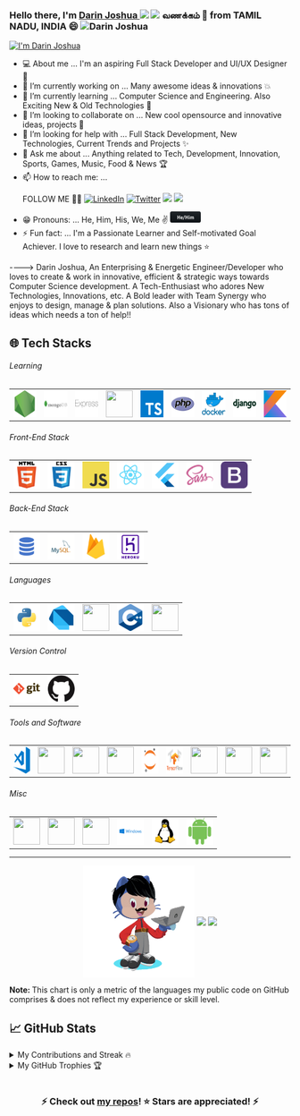 ### Hello there, I'm <a href="https://darinjoshua-dev.github.io/Darin-Joshua-Portfolio/"> Darin Joshua </a> <img src="https://emojis.slackmojis.com/emojis/images/1531849430/4246/blob-sunglasses.gif?1531849430" width="28"/> <img src="https://media.giphy.com/media/hvRJCLFzcasrR4ia7z/giphy.gif" width="28"> வணக்கம் 🙏 from TAMIL NADU, INDIA 😄 ![Darin Joshua](https://komarev.com/ghpvc/?username=DarinJoshua-dev&style=plastic)
<!--
**DarinJoshua-dev/DarinJoshua-dev** is a ✨ _special_ ✨ repository because its `README.md` (this file) appears on your GitHub profile. -->
[![I'm Darin Joshua](https://res.cloudinary.com/darin-joshua/image/upload/v1597519821/EnhanceLinkedinBanner_2_o96nrs.png)](https://darinjoshua-dev.github.io/Darin-Joshua-Portfolio/)

- 💻 About me ... I'm an aspiring Full Stack Developer and UI/UX Designer 🤵
- 🔭 I’m currently working on ... Many awesome ideas & innovations 💥
- 🌱 I’m currently learning ... Computer Science and Engineering. Also Exciting New & Old Technologies 🤩 
- 👯 I’m looking to collaborate on ... New cool opensource and innovative ideas, projects 🎯
- 🤔 I’m looking for help with ... Full Stack Development, New Technologies, Current Trends and Projects ✨
- 💬 Ask me about ... Anything related to Tech, Development, Innovation, Sports, Games, Music, Food & News 🏆
- 📫 How to reach me: ... <p> FOLLOW ME 🤗🙂 <a href="https://www.linkedin.com/in/darin-joshua-d"><img src="https://img.shields.io/badge/LinkedIn--_.svg?style=social&logo=linkedin" alt="LinkedIn"></a> <a href="https://twitter.com/D_DarinJoshua"><img src="https://img.shields.io/badge/Twitter--_.svg?style=social&logo=twitter" alt="Twitter"></a> <a href="https://darinjoshua-dev.github.io/Darin-Joshua-Portfolio/"><img src="https://img.shields.io/website?logoColor=white&up_color=blue&up_message=visit%20now&url=https%3A%2F%2Fdarinjoshua-dev.github.io%2FDarin-Joshua-Portfolio%2F"></a> <a href="mailto:dj2000official@gmail.com"><img src="https://img.shields.io/static/v1?label=email&message=mail now&color=blue"></a></p> 
- 😁 Pronouns: ... He, Him, His, We, Me ✌ <img src="https://github.com/MikeCodesDotNET/ColoredBadges/blob/master/svg/pronouns/hehim.svg" width=55 height=20>
- ⚡ Fun fact: ... I'm a Passionate Learner and Self-motivated Goal Achiever. I love to research and learn new things ⭐

----> Darin Joshua, An Enterprising & Energetic Engineer/Developer who loves to create & work in innovative, efficient & strategic ways towards Computer Science development. A Tech-Enthusiast who adores New Technologies, Innovations, etc. A Bold leader with Team Synergy who enjoys to design, manage & plan solutions. Also a Visionary who has tons of ideas which needs a ton of help!!

## 🌐 Tech Stacks

###### Learning

<table>
<tbody>
<p align=left><tr>
<td><code><img height="48px" width="48px" src="https://raw.githubusercontent.com/github/explore/80688e429a7d4ef2fca1e82350fe8e3517d3494d/topics/nodejs/nodejs.png"></code></td>

<td><code><img height="48px" width="48px" src="https://github.com/github/explore/blob/master/topics/mongodb/mongodb.png"></code></td>

<td><code><img height="48px" width="48px" src="https://github.com/github/explore/blob/master/topics/express/express.png"></code></td>

<td><code><img height="48px" width="48px" src="https://img.icons8.com/wired/64/000000/postman-api.png"></code></td>

<td><code><img height="48px" width="48px" src="https://raw.githubusercontent.com/github/explore/80688e429a7d4ef2fca1e82350fe8e3517d3494d/topics/typescript/typescript.png"></code></td>

<td><code><img height="48px" width="48px" src="https://github.com/github/explore/blob/master/topics/php/php.png"></code></td>

<td><code><img height="48px" width="48px" src="https://github.com/github/explore/blob/master/topics/docker/docker.png"></code></td>

<td><code><img height="48px" width="48px" src="https://github.com/github/explore/blob/master/topics/django/django.png"></code></td>

<td><code><img height="48px" width="48px" src="https://github.com/github/explore/blob/master/topics/kotlin/kotlin.png"></code></td>
</tr></p>
</tbody>
</table>

###### Front-End Stack

<table>
<tbody>
<p align=left><tr>
<td><code><img height="48px" width="48px" src="https://github.com/github/explore/blob/master/topics/html/html.png"></code></td>

<td><code><img height="48px" width="48px" src="https://github.com/github/explore/blob/master/topics/css/css.png"></code></td>

<td><code><img height="48px" width="48px" src="https://raw.githubusercontent.com/github/explore/80688e429a7d4ef2fca1e82350fe8e3517d3494d/topics/javascript/javascript.png"></code></td>

<td><code><img height="48px" width="48px" src="https://raw.githubusercontent.com/github/explore/80688e429a7d4ef2fca1e82350fe8e3517d3494d/topics/react/react.png"></code></td>

<td><code><img height="48px" width="48px" src="https://github.com/github/explore/blob/master/topics/flutter/flutter.png"></code></td>

<td><code><img height="48px" width="48px" src="https://github.com/github/explore/blob/master/topics/sass/sass.png"></code></td>

<td><code><img height="48px" width="48px" src="https://github.com/github/explore/blob/master/topics/bootstrap/bootstrap.png"></code></td>
</tr></p>
</tbody>
</table>

###### Back-End Stack

<table>
<tbody>
<p align=left><tr>
<td><code><img height="48px" width="48px" src="https://github.com/github/explore/blob/master/topics/sql/sql.png"></code></td>
  
<td><code><img height="48px" width="48px" src="https://github.com/github/explore/blob/master/topics/mysql/mysql.png"></code></td>

<td><code><img height="48px" width="48px" src="https://github.com/github/explore/blob/master/topics/firebase/firebase.png"></code></td>

<td><code><img height="48px" width="48px" src="https://github.com/github/explore/blob/master/topics/heroku/heroku.png"></code></td>
</tr></p>
</tbody>
</table>


###### Languages

<table>
<tbody>
<p align=left><tr>
<td><code><img height="48px" width="48px" src="https://github.com/github/explore/blob/master/topics/python/python.png"></code></td>

<td><code><img height="48px" width="48px" src="https://github.com/github/explore/blob/master/topics/dart/dart.png"></code></td>

<td><code><img height="48px" width="48px" src="https://img.icons8.com/color/48/000000/c-programming.png"></code></td>

<td><code><img height="48px" width="48px" src="https://github.com/github/explore/blob/master/topics/cpp/cpp.png"></code></td>

<td><code><img height="48px" width="48px" src="https://img.icons8.com/color/48/000000/java-coffee-cup-logo.png"></code></td>
</tr></p>
</tbody>
</table>

###### Version Control

<table>
<tbody>
<p align=left><tr>
<td><code><img height="48px" width="48px" src="https://github.com/github/explore/blob/master/topics/git/git.png"></code></td>

<td><code><img height="48px" width="48px" src="https://github.com/github/explore/blob/master/topics/github/github.png"></code></td>
</tr></p>
</tbody>
</table>

###### Tools and Software

<table>
<tbody>
<p align=left><tr>
<td><code><img height="48px" width="48px" src="https://github.com/github/explore/blob/master/topics/visual-studio-code/visual-studio-code.png"></code></td>

<td><code><img height="48px" width="48px" src="https://img.icons8.com/color/48/000000/adobe-xd.png"></code></td>

<td><code><img height="48px" width="48px" src="https://img.icons8.com/fluent/48/000000/google-drive--v2.png"></code></td>

<td><code><img height="48px" width="48px" src="https://img.icons8.com/fluent/48/000000/microsoft-office-2019.png"></code></td>

<td><code><img height="48px" width="48px" src="https://github.com/github/explore/blob/master/topics/jupyter-notebook/jupyter-notebook.png"></code></td>

<td><code><img height="48px" width="48px" src="https://github.com/github/explore/blob/master/topics/tensorflow/tensorflow.png"></code></td>

<td><code><img height="48px" width="48px" src="https://img.icons8.com/color/48/000000/google-cloud-platform.png"></code></td>

<td><code><img height="48px" width="48px" src="https://img.icons8.com/color/48/000000/amazon-web-services.png"></code></td>

<td><code><img height="48px" width="48px" src="https://img.icons8.com/color/48/000000/tableau-software.png"></code></td>
</tr></p>
</tbody>
</table>

###### Misc

<table>
<tbody>
<p align=left><tr>
<td><code><img height="48px" width="48px" src="https://img.icons8.com/fluent/48/000000/chrome.png"></code></td>
  
<td><code><img height="48px" width="48px" src="https://img.icons8.com/color/48/000000/vmware.png"></code></td>

<td><code><img height="48px" width="48px" src="https://img.icons8.com/color/48/000000/virtualbox.png"></code></td>
  
<td><code><img height="48px" width="48px" src="https://github.com/github/explore/blob/master/topics/windows/windows.png"></code></td>

<td><code><img height="48px" width="48px" src="https://github.com/github/explore/blob/master/topics/linux/linux.png"></code></td>

<td><code><img height="48px" width="48px" src="https://github.com/github/explore/blob/master/topics/android/android.png"></code></td>
</tr></p>
</tbody>
</table>

---
<p align="center">
  <img align="center" src="https://github.com/DarinJoshua-dev/DarinJoshua-dev/blob/master/My-Octocats-n-profile.gif" width="200" height="200"> 
  <img width="45.3%" align="center" src="https://github-readme-stats.vercel.app/api?username=DarinJoshua-dev&include_all_commits=2020&show_icons=true&cache_seconds=3000&theme=tokyonight&line_height=20&hide=issues" />
  <img width="28.95%" align="center" src="https://github-readme-stats.vercel.app/api/top-langs/?username=DarinJoshua-dev&layout=compact&count_private=true&theme=tokyonight&line_height=20&exclude_repo=Emotion-Analysis,BoxoSlide-mini-game,Darin-Joshua-Portfolio">
</p>

<b>Note: </b>This chart is only a metric of the languages my public code on GitHub comprises & does not reflect my experience or skill level.

## 📈 GitHub Stats

<details>
  <summary>My Contributions and Streak 🔥</summary>
  <br>
<p align="center">
  <a href="https://github.com/DarinJoshua-dev/github-readme-streak-stats">
    <img src="https://github-readme-streak-stats.herokuapp.com/?user=DarinJoshua-dev&theme=dark&hide_border=true&background=0D1117&stroke=0000"/>
  </a>
</p>
</details>
<details>
  <summary>My GitHub Trophies 🏆</summary>
  <br>
<p align=center>
<img align=center src="https://github-profile-trophy.vercel.app/?username=DarinJoshua-dev&theme=juicyfresh&row=2&column=3&margin-w=8&margin-h=7">
</p>
</details>

# <h3 align="center"><b>⚡ Check out <a href="https://github.com/DarinJoshua-dev?tab=repositories">my repos</a>! ⭐ Stars are appreciated! ⚡</b></h3>
